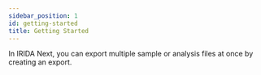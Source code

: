 ```yaml
---
sidebar_position: 1
id: getting-started
title: Getting Started
---
```


In IRIDA Next, you can export multiple sample or analysis files at once by creating an export.
